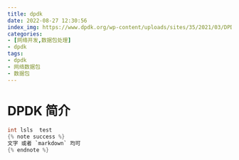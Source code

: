 ```yaml
---
title: dpdk
date: 2022-08-27 12:30:56
index_img: https://www.dpdk.org/wp-content/uploads/sites/35/2021/03/DPDK_logo-01-1.svg
categories:
- [网络开发,数据包处理]
- dpdk
tags:
- dpdk
- 网络数据包
- 数据包
---
```

# DPDK 简介


```c
int lsls  test
{% note success %}
文字 或者 `markdown` 均可
{% endnote %}
```
